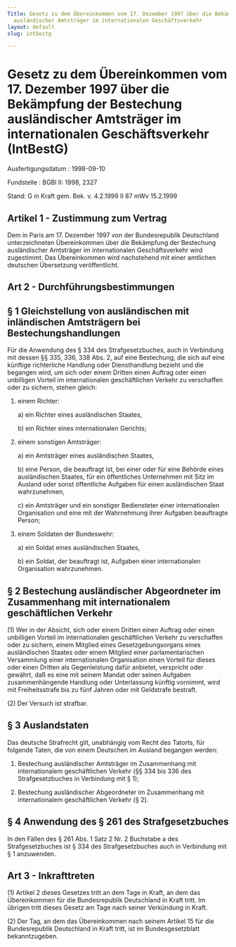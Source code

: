 ```yaml
---
Title: Gesetz zu dem Übereinkommen vom 17. Dezember 1997 über die Bekämpfung der Bestechung
  ausländischer Amtsträger im internationalen Geschäftsverkehr
layout: default
slug: intbestg

---
```


# Gesetz zu dem Übereinkommen vom 17. Dezember 1997 über die Bekämpfung der Bestechung ausländischer Amtsträger im internationalen Geschäftsverkehr (IntBestG)

Ausfertigungsdatum
:   1998-09-10

Fundstelle
:   BGBl II: 1998, 2327

Stand: G in Kraft gem. Bek. v. 4.2.1999 II 87 mWv 15.2.1999


## Artikel 1 - Zustimmung zum Vertrag

Dem in Paris am 17. Dezember 1997 von der Bundesrepublik Deutschland
unterzeichneten Übereinkommen über die Bekämpfung der Bestechung
ausländischer Amtsträger im internationalen Geschäftsverkehr wird
zugestimmt. Das Übereinkommen wird nachstehend mit einer amtlichen
deutschen Übersetzung veröffentlicht.


## Art 2 - Durchführungsbestimmungen



## § 1 Gleichstellung von ausländischen mit inländischen Amtsträgern bei Bestechungshandlungen

Für die Anwendung des § 334 des Strafgesetzbuches, auch in Verbindung
mit dessen §§ 335, 336, 338 Abs. 2, auf eine Bestechung, die sich auf
eine künftige richterliche Handlung oder Diensthandlung bezieht und
die begangen wird, um sich oder einem Dritten einen Auftrag oder einen
unbilligen Vorteil im internationalen geschäftlichen Verkehr zu
verschaffen oder zu sichern, stehen gleich:

1.  einem Richter:

    a)  ein Richter eines ausländischen Staates,


    b)  ein Richter eines internationalen Gerichts;





2.  einem sonstigen Amtsträger:

    a)  ein Amtsträger eines ausländischen Staates,


    b)  eine Person, die beauftragt ist, bei einer oder für eine Behörde eines
        ausländischen Staates, für ein öffentliches Unternehmen mit Sitz im
        Ausland oder sonst öffentliche Aufgaben für einen ausländischen Staat
        wahrzunehmen,


    c)  ein Amtsträger und ein sonstiger Bediensteter einer internationalen
        Organisation und eine mit der Wahrnehmung ihrer Aufgaben beauftragte
        Person;





3.  einem Soldaten der Bundeswehr:

    a)  ein Soldat eines ausländischen Staates,


    b)  ein Soldat, der beauftragt ist, Aufgaben einer internationalen
        Organisation wahrzunehmen.








## § 2 Bestechung ausländischer Abgeordneter im Zusammenhang mit internationalem geschäftlichen Verkehr

(1) Wer in der Absicht, sich oder einem Dritten einen Auftrag oder
einen unbilligen Vorteil im internationalen geschäftlichen Verkehr zu
verschaffen oder zu sichern, einem Mitglied eines Gesetzgebungsorgans
eines ausländischen Staates oder einem Mitglied einer
parlamentarischen Versammlung einer internationalen Organisation einen
Vorteil für dieses oder einen Dritten als Gegenleistung dafür
anbietet, verspricht oder gewährt, daß es eine mit seinem Mandat oder
seinen Aufgaben zusammenhängende Handlung oder Unterlassung künftig
vornimmt, wird mit Freiheitsstrafe bis zu fünf Jahren oder mit
Geldstrafe bestraft.

(2) Der Versuch ist strafbar.


## § 3 Auslandstaten

Das deutsche Strafrecht gilt, unabhängig vom Recht des Tatorts, für
folgende Taten, die von einem Deutschen im Ausland begangen werden:

1.  Bestechung ausländischer Amtsträger im Zusammenhang mit
    internationalem geschäftlichen Verkehr (§§ 334 bis 336 des
    Strafgesetzbuches in Verbindung mit § 1);


2.  Bestechung ausländischer Abgeordneter im Zusammenhang mit
    internationalem geschäftlichen Verkehr (§ 2).





## § 4 Anwendung des § 261 des Strafgesetzbuches

In den Fällen des § 261 Abs. 1 Satz 2 Nr. 2 Buchstabe a des
Strafgesetzbuches ist § 334 des Strafgesetzbuches auch in Verbindung
mit § 1 anzuwenden.


## Art 3 - Inkrafttreten

(1) Artikel 2 dieses Gesetzes tritt an dem Tage in Kraft, an dem das
Übereinkommen für die Bundesrepublik Deutschland in Kraft tritt. Im
übrigen tritt dieses Gesetz am Tage nach seiner Verkündung in Kraft.

(2) Der Tag, an dem das Übereinkommen nach seinem Artikel 15 für die
Bundesrepublik Deutschland in Kraft tritt, ist im Bundesgesetzblatt
bekanntzugeben.


